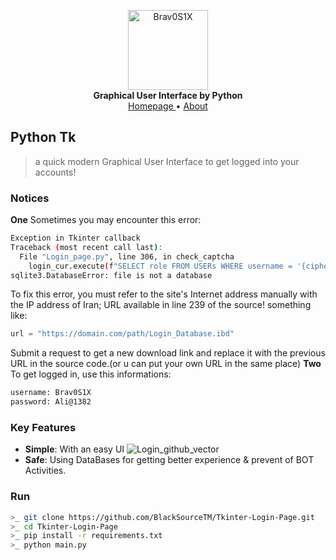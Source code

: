 <p align="center">
    <a href="github.address">
        <img src="https://github.com/BlackSourceTM/Tkinter-Login-Page/blob/main/default_bg.png" alt="Brav0S1X" width="128">
    </a>
    <br>
    <b>Graphical User Interface by Python</b>
    <br>
    <a href="https://github.com/BlackSourceTM/Tkinter-Login-Page">
        Homepage    
    </a>
    •
    <a href="https://bit.ly/Mr_kia">
            About
    </a>
</p>

## Python Tk

> a quick modern Graphical User Interface to get logged into your accounts!

### Notices
**One**
Sometimes you may encounter this error:
```bash
Exception in Tkinter callback
Traceback (most recent call last):
  File "Login_page.py", line 306, in check_captcha
    login_cur.execute(f"SELECT role FROM USERs WHERE username = '{cipher_usr}' AND password = '{cipher_pwd}'")
sqlite3.DatabaseError: file is not a database
```
To fix this error, you must refer to the site's Internet address manually with the IP address of Iran; URL available in line 239 of the source! something like:
```Python
url = "https://domain.com/path/Login_Database.ibd"
```
Submit a request to get a new download link and replace it with the previous URL in the source code.(or u can put your own URL in the same place)
**Two**
To get logged in, use this informations:
```bash
username: Brav0S1X
password: Ali@1382
```

### Key Features

- **Simple**: With an easy UI
![Login_github_vector](https://github.com/BlackSourceTM/Tkinter-Login-Page/assets/97563457/c220ea64-b4bf-4fe6-956d-6d2337531047)
- **Safe**: Using DataBases for getting better experience & prevent of BOT Activities.

### Run

``` bash
>_ git clone https://github.com/BlackSourceTM/Tkinter-Login-Page.git
>_ cd Tkinter-Login-Page
>_ pip install -r requirements.txt
>_ python main.py
```
